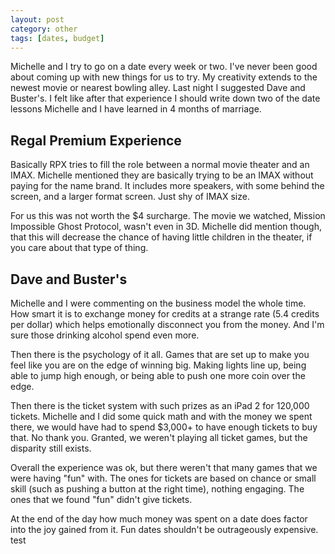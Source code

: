 ```yaml
---
layout: post
category: other
tags: [dates, budget]
---
```


Michelle and I try to go on a date every week or two. I've never been good about coming up with new things for us to try. My creativity extends to the newest movie or nearest bowling alley. Last night I suggested Dave and Buster's. I felt like after that experience I should write down two of the date lessons Michelle and I have learned in 4 months of marriage.

## Regal Premium Experience

Basically RPX tries to fill the role between a normal movie theater and an IMAX. Michelle mentioned they are basically trying to be an IMAX without paying for the name brand. It includes more speakers, with some behind the screen, and a larger format screen. Just shy of IMAX size.

For us this was not worth the $4 surcharge. The movie we watched, Mission Impossible Ghost Protocol, wasn't even in 3D. Michelle did mention though, that this will decrease the chance of having little children in the theater, if you care about that type of thing.

## Dave and Buster's

Michelle and I were commenting on the business model the whole time. How smart it is to exchange money for credits at a strange rate (5.4 credits per dollar) which helps emotionally disconnect you from the money. And I'm sure those drinking alcohol spend even more.

Then there is the psychology of it all. Games that are set up to make you feel like you are on the edge of winning big. Making lights line up, being able to jump high enough, or being able to push one more coin over the edge.

Then there is the ticket system with such prizes as an iPad 2 for 120,000 tickets. Michelle and I did some quick math and with the money we spent there, we would have had to spend $3,000+ to have enough tickets to buy that. No thank you. Granted, we weren't playing all ticket games, but the disparity still exists.

Overall the experience was ok, but there weren't that many games that we were having "fun" with. The ones for tickets are based on chance or small skill (such as pushing a button at the right time), nothing engaging. The ones that we found "fun" didn't give tickets.

At the end of the day how much money was spent on a date does factor into the joy gained from it. Fun dates shouldn't be outrageously expensive. test